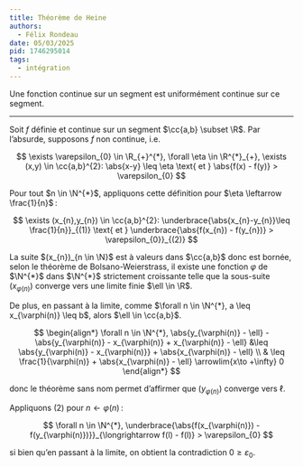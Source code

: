 ```yaml
---
title: Théorème de Heine
authors:
  - Félix Rondeau
date: 05/03/2025
pid: 1746295014
tags:
  - intégration
---
```


Une fonction continue sur un segment est uniformément continue sur ce segment.

---

Soit $f$ définie et continue sur un segment $\cc{a,b} \subset \R$. Par l’absurde, supposons $f$ non continue, i.e.

$$
    \exists \varepsilon_{0} \in \R_{+}^{*}, \forall \eta \in \R^{*}_{+}, \exists (x,y) \in \cc{a,b}^{2}: \abs{x-y} \leq \eta \text{ et } \abs{f(x) - f(y)} > \varepsilon_{0}
$$

Pour tout $n \in \N^{*}$, appliquons cette définition pour $\eta \leftarrow \frac{1}{n}$ :

$$
    \exists (x_{n},y_{n}) \in  \cc{a,b}^{2}: \underbrace{\abs{x_{n}-y_{n}}\leq  \frac{1}{n}}_{(1)} \text{ et } \underbrace{\abs{f(x_{n}) - f(y_{n})} > \varepsilon_{0}}_{(2)}
$$

La suite $(x_{n})_{n \in \N}$ est à valeurs dans $\cc{a,b}$ donc est bornée, selon le théorème de Bolsano-Weierstrass, il existe une fonction $\varphi$ de $\N^{*}$ dans $\N^{*}$ strictement croissante telle que la sous-suite $\left(x_{\varphi(n)}\right)$ converge vers une limite finie $\ell \in \R$.

De plus, en passant à la limite, comme $\forall n \in \N^{*}, a \leq  x_{\varphi(n)} \leq  b$, alors $\ell \in  \cc{a,b}$.

$$
\begin{align*}
    \forall n \in \N^{*}, \abs{y_{\varphi(n)} - \ell} - \abs{y_{\varphi(n)} - x_{\varphi(n)} + x_{\varphi(n)} - \ell} &\leq  \abs{y_{\varphi(n)} - x_{\varphi(n)}} + \abs{x_{\varphi(n)} - \ell} \\
& \leq \frac{1}{\varphi(n)} + \abs{x_{\varphi(n)} - \ell} \arrowlim{x\to +\infty} 0
\end{align*}
$$

donc le théorème sans nom permet d’affirmer que $(y_{\varphi(n)})$ converge vers $\ell$.

Appliquons $(2)$ pour $n \leftarrow \varphi(n)$ :

$$
    \forall n \in \N^{*}, \underbrace{\abs{f(x_{\varphi(n)}) - f(y_{\varphi(n)})}}_{\longrightarrow f(l) - f(l)} > \varepsilon_{0}
$$

si bien qu’en passant à la limite, on obtient la contradiction $0 \geq \varepsilon_{0}$.

